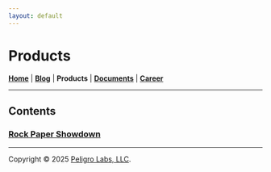 ```yaml
---
layout: default
---
```

# Products
<b>[Home](./index.html)</b> | <b>[Blog](./blog.html)</b> | <b>Products</b> | <b>[Documents](./documents.html)</b> | <b>[Career](./career.html)</b>
* * *

## Contents

### [Rock Paper Showdown](./products/rock-paper-showdown.html)

---

Copyright &copy; 2025 [Peligro Labs, LLC](https://peligrolabs.com/).